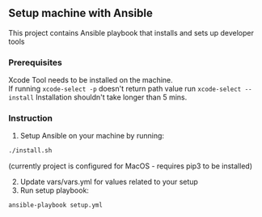 ## Setup machine with Ansible

This project contains Ansible playbook that installs and sets up developer tools

### Prerequisites
Xcode Tool needs to be installed on the machine.  
If running `xcode-select -p` doesn't return path value run `xcode-select --install` Installation shouldn't take longer than 5 mins.  

### Instruction

1. Setup Ansible on your machine by running:

```sh
./install.sh
```

(currently project is configured for MacOS - requires pip3 to be installed)

2. Update vars/vars.yml for values related to your setup
3. Run setup playbook:
```sh
ansible-playbook setup.yml
```
 

